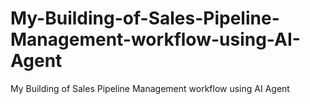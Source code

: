 # My-Building-of-Sales-Pipeline-Management-workflow-using-AI-Agent
My Building of Sales Pipeline Management workflow using AI Agent
